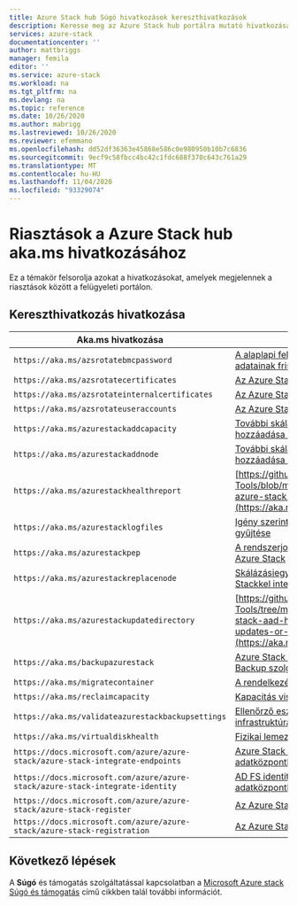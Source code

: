 ```yaml
---
title: Azure Stack hub Súgó hivatkozások kereszthivatkozások
description: Keresse meg az Azure Stack hub portálra mutató hivatkozásait.
services: azure-stack
documentationcenter: ''
author: mattbriggs
manager: femila
editor: ''
ms.service: azure-stack
ms.workload: na
ms.tgt_pltfrm: na
ms.devlang: na
ms.topic: reference
ms.date: 10/26/2020
ms.author: mabrigg
ms.lastreviewed: 10/26/2020
ms.reviewer: efemmano
ms.openlocfilehash: dd52df36363e45868e586c0e980950b10b7c6836
ms.sourcegitcommit: 9ecf9c58fbcc4bc42c1fdc688f370c643c761a29
ms.translationtype: MT
ms.contentlocale: hu-HU
ms.lasthandoff: 11/04/2020
ms.locfileid: "93329074"
---
```

# <a name="alerts-akams-link-reference-for-azure-stack-hub"></a>Riasztások a Azure Stack hub aka.ms hivatkozásához

Ez a témakör felsorolja azokat a hivatkozásokat, amelyek megjelennek a riasztások között a felügyeleti portálon. 

## <a name="link-cross-reference"></a>Kereszthivatkozás hivatkozása

| Aka.ms hivatkozása | Cikk |
| --- | --- |
| `https://aka.ms/azsrotatebmcpassword` | [A alaplapi felügyeleti vezérlő (BMC) hitelesítő adatainak frissítése](../../operator/azure-stack-rotate-secrets.md#update-the-bmc-credential) |
| `https://aka.ms/azsrotatecertificates` | [Az Azure Stack titkos kulcsainak rotálása](../../operator/azure-stack-rotate-secrets.md) |
| `https://aka.ms/azsrotateinternalcertificates` | [Az Azure Stack titkos kulcsainak rotálása](../../operator/azure-stack-rotate-secrets.md) |
| `https://aka.ms/azsrotateuseraccounts` | [Az Azure Stack titkos kulcsainak rotálása](../../operator/azure-stack-rotate-secrets.md) |
| `https://aka.ms/azurestackaddcapacity` | [További skálázásiegység-csomópontok hozzáadása az Azure Stackben](../../operator/azure-stack-add-scale-node.md) |
| `https://aka.ms/azurestackaddnode` | [További skálázásiegység-csomópontok hozzáadása az Azure Stackben](../../operator/azure-stack-add-scale-node.md) |
| `https://aka.ms/azurestackhealthreport` | [https://github.com/Azure/AzureStack-Tools/blob/master/Identity/README.md#retrieve-azure-stack-identity-health-report](https://aka.ms/aa708dy) |
| `https://aka.ms/azurestacklogfiles` | [Igény szerinti Azure Stack diagnosztikai naplók gyűjtése](../../operator/azure-stack-configure-on-demand-diagnostic-log-collection-portal.md) |
| `https://aka.ms/azurestackpep` | [A rendszerjogosultságú végpont használata Azure Stack](../../operator/azure-stack-privileged-endpoint.md) |
| `https://aka.ms/azurestackreplacenode` | [Skálázásiegység-csomópont cseréje Azure Stackkel integrált rendszeren](../../operator/azure-stack-replace-node.md) |
| `https://aka.ms/azurestackupdatedirectory` | [https://github.com/Azure/AzureStack-Tools/tree/master/Identity#updating-the-azure-stack-aad-home-directory-after-installing-updates-or-new-resource-providers](https://aka.ms/aa700j2) |
| `https://aka.ms/backupazurestack` | [Azure Stack adatok helyreállítása a Infrastructure Backup szolgáltatással](../../operator/azure-stack-backup-infrastructure-backup.md) |
| `https://aka.ms/migratecontainer` | [A rendelkezésre álló terület kezelése](../../operator/azure-stack-manage-storage-shares.md#manage-available-space) |
| `https://aka.ms/reclaimcapacity` | [Kapacitás visszaigénylése](../../operator/azure-stack-manage-storage-shares.md#reclaim-capacity) |
| `https://aka.ms/validateazurestackbackupsettings` | [Ellenőrző eszköz futtatása a hálózati infrastruktúra teszteléséhez](../../operator/azure-stack-diagnostic-test.md#run-validation-tool-to-test-infrastructure-backup-settings) |
| `https://aka.ms/virtualdiskhealth` | [Fizikai lemez cseréje Azure Stack](../../operator/azure-stack-replace-disk.md) |
| `https://docs.microsoft.com/azure/azure-stack/azure-stack-integrate-endpoints` | [Azure Stack szolgáltatások közzététele az adatközpontban](../../operator/azure-stack-integrate-endpoints.md) |
| `https://docs.microsoft.com/azure/azure-stack/azure-stack-integrate-identity` | [AD FS identitás integrálása az Azure Stack adatközpontba](../../operator/azure-stack-integrate-identity.md) |
| `https://docs.microsoft.com/azure/azure-stack/azure-stack-register` | [Az Azure Stack regisztrálása az Azure-ban](../../operator/azure-stack-registration.md) |
| `https://docs.microsoft.com/azure/azure-stack/azure-stack-registration` | [Az Azure Stack regisztrálása az Azure-ban](../../operator/azure-stack-registration.md) |

## <a name="next-steps"></a>Következő lépések

A **Súgó** és támogatás szolgáltatással kapcsolatban a [Microsoft Azure stack Súgó és támogatás](../../operator/azure-stack-help-and-support-overview.md) című cikkben talál további információt.
